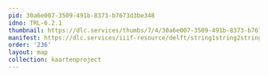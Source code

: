 ```yaml
---
pid: 30a6e007-3509-491b-8373-b7673d3be348
idno: TRL-6.2.1
thumbnail: https://dlc.services/thumbs/7/4/30a6e007-3509-491b-8373-b7673d3be348/full/400,339/0/default.jpg
manifest: https://dlc.services/iiif-resource/delft/string1string2string3/kaartenproject-2007/TRL-6.2.1
order: '236'
layout: map
collection: kaartenproject
---
```

